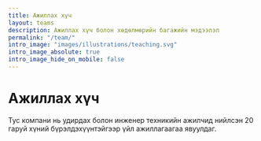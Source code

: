 ```yaml
---
title: Ажиллах хүч
layout: teams
description: Ажиллах хүч болон хөдөлмөрийн багажийн мэдээлэл
permalink: "/team/"
intro_image: "images/illustrations/teaching.svg"
intro_image_absolute: true
intro_image_hide_on_mobile: false
---
```


# Ажиллах хүч

Тус компани нь удирдах болон инженер техникийн ажилчид нийлсэн 20 гаруй хүний бүрэлдэхүүнтэйгээр үйл ажиллагаагаа явуулдаг.
